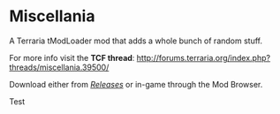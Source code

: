 # Miscellania
A Terraria tModLoader mod that adds a whole bunch of random stuff.

For more info visit the **TCF thread**: http://forums.terraria.org/index.php?threads/miscellania.39500/

Download either from *[Releases](https://github.com/goldenapple3/Miscellania/releases)* or in-game through the Mod Browser.

Test

